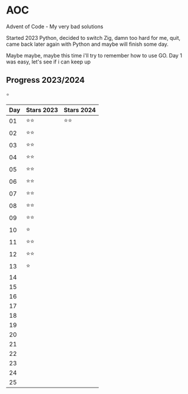 # AOC
Advent of Code - My very bad solutions

Started 2023 Python, decided to switch Zig, damn too hard for me, quit, came back later again with Python and maybe will finish some day.

Maybe maybe, maybe this time i'll try to remember how to use GO. Day 1 was easy, let's see if i can keep up

## Progress 2023/2024


`⭐`

| Day | Stars 2023 | Stars 2024
| --- | ----- | ----- |
| 01  | ⭐⭐  | ⭐⭐  |
| 02  | ⭐⭐  |
| 03  | ⭐⭐  |
| 04  | ⭐⭐  |
| 05  | ⭐⭐  |
| 06  | ⭐⭐  |
| 07  | ⭐⭐  |
| 08  | ⭐⭐  |
| 09  | ⭐⭐  |
| 10  | ⭐    |
| 11  | ⭐⭐  |
| 12  | ⭐⭐  |
| 13  | ⭐    |
| 14  |       |
| 15  |       |
| 16  |       |
| 17  |       |
| 18  |       |
| 19  |       |
| 20  |       |
| 21  |       |
| 22  |       |
| 23  |       |
| 24  |       |
| 25  |       |


